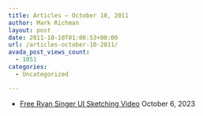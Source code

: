 ```yaml
---
title: Articles – October 10, 2011
author: Mark Richman
layout: post
date: 2011-10-10T01:08:53+00:00
url: /articles-october-10-2011/
avada_post_views_count:
  - 1051
categories:
  - Uncategorized

---
```

  * [Free Ryan Singer UI Sketching Video][1]
October 6, 2023 </ul>

 [1]: http://blog.peepcode.com/blog/2011/free-ryan-singer-ui-sketching-video